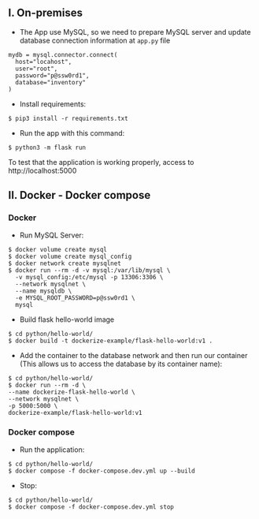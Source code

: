 ## I. On-premises
+ The App use MySQL, so we need to prepare MySQL server and update database connection information at `app.py` file
```
mydb = mysql.connector.connect(
  host="locahost",
  user="root",
  password="p@ssw0rd1",
  database="inventory"
)
```
+ Install requirements:
```
$ pip3 install -r requirements.txt
```

+ Run the app with this command:
```
$ python3 -m flask run
```

To test that the application is working properly, access to http://localhost:5000

## II. Docker - Docker compose
### Docker
+ Run MySQL Server:
```
$ docker volume create mysql
$ docker volume create mysql_config
$ docker network create mysqlnet
$ docker run --rm -d -v mysql:/var/lib/mysql \
  -v mysql_config:/etc/mysql -p 13306:3306 \
  --network mysqlnet \
  --name mysqldb \
  -e MYSQL_ROOT_PASSWORD=p@ssw0rd1 \
  mysql
```

+ Build flask hello-world image
```
$ cd python/hello-world/
$ docker build -t dockerize-example/flask-hello-world:v1 .
```

+ Add the container to the database network and then run our container (This allows us to access the database by its container name):
```
$ cd python/hello-world/
$ docker run --rm -d \
--name dockerize-flask-hello-world \
--network mysqlnet \
-p 5000:5000 \
dockerize-example/flask-hello-world:v1
```

### Docker compose
+ Run the application:
```
$ cd python/hello-world/
$ docker compose -f docker-compose.dev.yml up --build
```

+ Stop:
```
$ cd python/hello-world/
$ docker compose -f docker-compose.dev.yml stop
```
